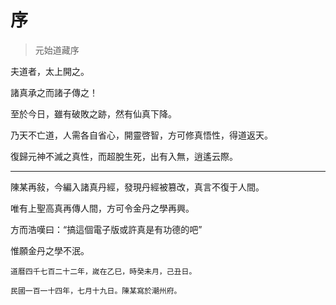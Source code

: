 # 序

> 元始道藏序

夫道者，太上開之。

諸真承之而諸子傳之！

至於今日，雖有破敗之跡，然有仙真下降。

乃天不亡道，人需各自省心，開靈啓智，方可修真悟性，得道返天。

復歸元神不滅之真性，而超脫生死，出有入無，逍遙云際。

-----

陳某再敍，今編入諸真丹經，發現丹經被篡改，真言不復于人間。

唯有上聖高真再傳人間，方可令金丹之學再興。

方而浩嘆曰：“搞這個電子版或許真是有功德的吧”

惟願金丹之學不泯。

    道曆四千七百二十二年，嵗在乙巳，時癸未月，己丑日。

    民國一百一十四年，七月十九日。陳某寫於潮州府。